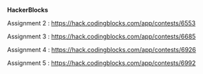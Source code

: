 **HackerBlocks** 
        
Assignment 2 : https://hack.codingblocks.com/app/contests/6553 <br>
    
Assignment 3 : https://hack.codingblocks.com/app/contests/6685 <br>
    
Assignment 4 : https://hack.codingblocks.com/app/contests/6926 <br>

Assignment 5 : https://hack.codingblocks.com/app/contests/6992 <br>

